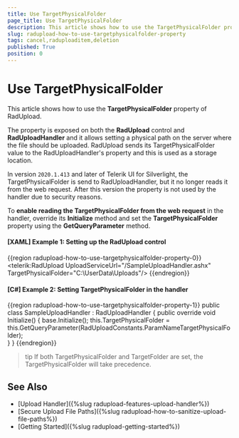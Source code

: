 ```yaml
---
title: Use TargetPhysicalFolder
page_title: Use TargetPhysicalFolder
description: This article shows how to use the TargetPhysicalFolder property of RadUpload to set a physical path on the server where the file should be uploaded.
slug: radupload-how-to-use-targetphysicalfolder-property
tags: cancel,raduploaditem,deletion
published: True
position: 0
---
```


# Use TargetPhysicalFolder

This article shows how to use the __TargetPhysicalFolder__ property of RadUpload.

The property is exposed on both the __RadUpload__ control and __RadUploadHandler__ and it allows setting a physical path on the server where the file should be uploaded. RadUpload sends its TargetPhysicalFolder value to the RadUploadHandler's property and this is used as a storage location.

In version `2020.1.413` and later of Telerik UI for Silverlight, the TargetPhysicalFolder is send to RadUploadHandler, but it no longer reads it from the web request. After this version the property is not used by the handler due to security reasons. 

To __enable reading the TargetPhysicalFolder from the web request__ in the handler, override its __Initialize__ method and set the __TargetPhysicalFolder__ property using the __GetQueryParameter__ method.

#### __[XAML] Example 1: Setting up the RadUpload control__  
{{region radupload-how-to-use-targetphysicalfolder-property-0}}
	<telerik:RadUpload UploadServiceUrl="/SampleUploadHandler.ashx" TargetPhysicalFolder="C:\UserData\Uploads"/>
{{endregion}}

#### __[C#] Example 2: Setting TargetPhysicalFolder in the handler__  
{{region radupload-how-to-use-targetphysicalfolder-property-1}}
	public class SampleUploadHandler : RadUploadHandler
    {
        public override void Initialize()
        {
            base.Initialize();
            this.TargetPhysicalFolder = this.GetQueryParameter(RadUploadConstants.ParamNameTargetPhysicalFolder);            
        }
	}
{{endregion}}

>tip If both TargetPhysicalFolder and TargetFolder are set, the TargetPhysicalFolder will take precedence.

## See Also  
 * [Upload Handler]({%slug radupload-features-upload-handler%})
 * [Secure Upload File Paths]({%slug radupload-how-to-sanitize-upload-file-paths%})
 * [Getting Started]({%slug radupload-getting-started%})
